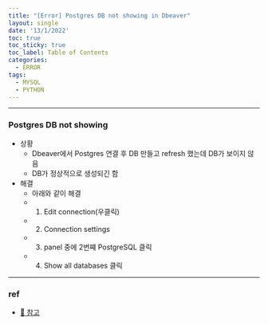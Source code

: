 ```yaml
---
title: "[Error] Postgres DB not showing in Dbeaver"
layout: single
date: '13/1/2022'
toc: true
toc_sticky: true
toc_label: Table of Contents
categories:
  - ERROR
tags:
  - MYSQL
  - PYTHON
---
```


---
### Postgres DB not showing
* 상황
    * Dbeaver에서 Postgres 연결 후 DB 만들고 refresh 했는데 DB가 보이지 않음
    * DB가 정상적으로 생성되긴 함
* 해결
    * 아래와 같이 해결
    * 1) Edit connection(우클릭)
    * 2) Connection settings
    * 3) panel 중에 2번쨰 PostgreSQL 클릭
    * 4) Show all databases 클릭

---

### ref 
* [🔗 참고](https://stackoverflow.com/questions/54235029/dbeaver-can-only-see-default-postgresql-database-in-connection)